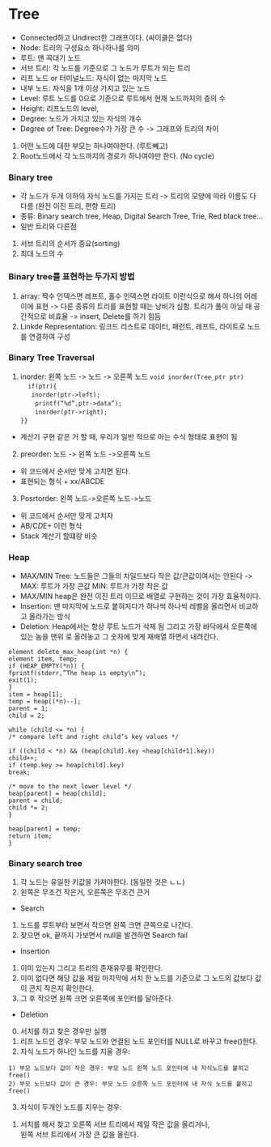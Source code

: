 # Tree
* Connected하고 Undirect한 그래프이다. (싸이클은 없다)
* Node: 트리의 구성요소 하나하나를 의미
* 루트: 맨 꼭대기 노드
* 서브 트리: 각 노드를 기준으로 그 노드가 루트가 되는 트리
* 리프 노드 or 터미널노드: 자식이 없는 마지막 노드
* 내부 노드: 자식을 1개 이상 가지고 있는 노드
* Level: 루트 노드를 0으로 기준으로 루트에서 현재 노드까지의 층의 수
* Height: 리프노드의 level,
* Degree: 노드가 가지고 있는 자식의 개수
* Degree of Tree: Degree수가 가장 큰 수
-> 그래프와 트리의 차이
1. 어떤 노드에 대한 부모는 하나여야한다. (루트빼고)
2. Root노드에서 각 노드까지의 경로가 하나여야만 한다. (No cycle)
### Binary tree
* 각 노드가 두개 이하의 자식 노드를 가지는 트리
-> 트리의 모양에 따라 이름도 다 다름 (완전 이진 트리, 편향 트리)
* 종류: Binary search tree, Heap, Digital Search Tree, Trie, Red black tree…
* 일반 트리와 다른점
1. 서브 트리의 순서가 중요(sorting)
2. 최대 노드의 수

### Binary tree를 표현하는 두가지 방법
1. array: 짝수 인덱스면 레프트, 홀수 인덱스면 라이트 이런식으로 해서 하나의 어레이에 표현
-> 다른 종류의 트리를 표현할 때는 낭비가 심함. 트리가 풀이 아닐 때 공간적으로 비효율
-> insert, Delete를 하기 힘듬
2. Linkde Representation: 링크드 리스트로 데이터, 패런트, 레프트, 라이트로 노드를 연결하여 구성

### Binary Tree Traversal
1. inorder: 왼쪽 노드 -> 노드 -> 오른쪽 노드
`void inorder(Tree_ptr ptr)`<br>
`  if(ptr){`<br>
`    inorder(ptr->left); `<br>
`    printf(“%d”,ptr->data”);`<br>
`    inorder(ptr->right);`<br>
`}}`<br>
* 계산기 구현 같은 거 할 때, 우리가 일반 적으로 아는 수식 형태로 표현이 됨
2. preorder: 노드 -> 왼쪽 노드 ->오른쪽 노드
* 위 코드에서 순서만 맞게 고치면 된다.
* 표현되는 형식 + xx/ABCDE
3. Posrtorder: 왼쪽 노드->오른쪽 노드->노드
* 위 코드에서 순서만 맞게 고치자
* AB/C*D*E+ 이런 형식
* Stack 계산기 할떄랑 비슷

### Heap
* MAX/MIN Tree: 노드들은 그들의 차일드보다 작은 값/큰값이여서는 안된다
-> MAX: 루트가 가장 큰값 MIN: 루트가 가장 작은 값
* MAX/MIN heap은 완전 이진 트리 이므로 배열로 구현하는 것이 가장 효율적이다.
* Insertion: 맨 마지막에 노드로 붙혀지다가 하나씩 하나씩 레벨을 올리면서 비교하고 올라가는 방식
* Deletion: Heap에서는 항상 루트 노드가 삭제 됨 그리고 가장 바닥에서 오른쪽에 있는 놈을 맨위 로 올려놓고 그 숫자에 맞게 재배열 하면서 내려간다. <br>
```
element delete_max_heap(int *n) {
element item, temp;
if (HEAP_EMPTY(*n)) {
fprintf(stderr,”The heap is empty\n”);
exit(1);
}
item = heap[1];
temp = heap[(*n)--];
parent = 1;
child = 2;

while (child <= *n) {
/* compare left and right child’s key values */

if ((child < *n) && (heap[child].key <heap[child+1].key))
child++;
if (temp.key >= heap[child].key)
break;

/* move to the next lower level */
heap[parent] = heap[child];
parent = child;
child *= 2;
}

heap[parent] = temp;
return item;
}
```
### Binary search tree
1. 각 노드는 유일한 키값을 가져야한다. (동일한 것은 ㄴㄴ)
2. 왼쪽은 무조건 작은거, 오른쪽은 무조건 큰거
* Search
1. 노드를 루트부터 보면서 작으면 왼쪽 크면 큰쪽으로 나간다.
2. 찾으면 ok, 끝까지 가보면서 null을 발견하면 Search fail
* Insertion
1. 이미 있는지 그리고 트리의 존재유무를 확인한다.
2. 이미 없다면 해당 값을 제일 마지막에 서치 한 노드를 기준으로 그 노드의 값보다 값이 큰지 작은지 확인한다.
3. 그 후 작으면 왼쪽 크면 오른쪽에 포인터를 달아준다.
* Deletion
0. 서치를 하고 찾은 경우만 실행
1. 리프 노드인 경우: 부모 노드와 연결된 노드 포인터를 NULL로 바꾸고 free()한다.
2. 자식 노드가 하나인 노드를 지울 경우:
```
1) 부모 노드보다 값이 작은 경우: 부모 노드 왼쪽 노드 포인터에 내 자식노드를 붙히고 free()
2) 부모 노드보다 값이 큰 경우: 부모 노드 오른쪽 노드 포인터에 내 자식 노드를 붙히고 free()
```
3. 자식이 두개인 노드를 지우는 경우:
1) 서치를 해서 찾고 오른쪽 서브 트리에서 제일 작은 값을 올리거나,
<br>왼쪽 서브 트리에서 가장 큰 값을 올린다.
